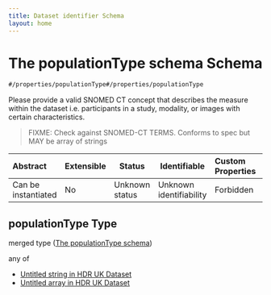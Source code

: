 ```yaml
---
title: Dataset identifier Schema
layout: home
---
```

# The populationType schema Schema

```txt
#/properties/populationType#/properties/populationType
```

Please provide a valid SNOMED CT concept that describes the measure within the dataset i.e. participants in a study, modality, or images with certain characteristics.


> FIXME: Check against SNOMED-CT TERMS. Conforms to spec but MAY be array of strings
>

| Abstract            | Extensible | Status         | Identifiable            | Custom Properties | Additional Properties | Access Restrictions | Defined In                                                                    |
| :------------------ | ---------- | -------------- | ----------------------- | :---------------- | --------------------- | ------------------- | ----------------------------------------------------------------------------- |
| Can be instantiated | No         | Unknown status | Unknown identifiability | Forbidden         | Allowed               | none                | [dataset.schema.json\*](../schema/dataset.schema.json "open original schema") |

## populationType Type

merged type ([The populationType schema](dataset-properties-the-populationtype-schema.md))

any of

-   [Untitled string in HDR UK Dataset](dataset-properties-the-populationtype-schema-anyof-0.md "check type definition")
-   [Untitled array in HDR UK Dataset](dataset-properties-the-populationtype-schema-anyof-1.md "check type definition")
